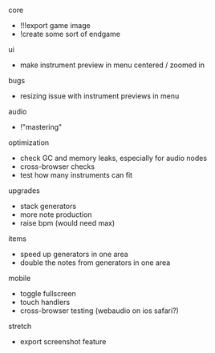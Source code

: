 core
* !!!export game image
* !create some sort of endgame
  
ui
* make instrument preview in menu centered / zoomed in

bugs
* resizing issue with instrument previews in menu

audio
* !"mastering"
  
optimization
* check GC and memory leaks, especially for audio nodes
* cross-browser checks
* test how many instruments can fit
  
upgrades
* stack generators
* more note production
* raise bpm (would need max)

items
* speed up generators in one area
* double the notes from generators in one area

mobile
* toggle fullscreen
* touch handlers
* cross-browser testing (webaudio on ios safari?)

stretch
* export screenshot feature